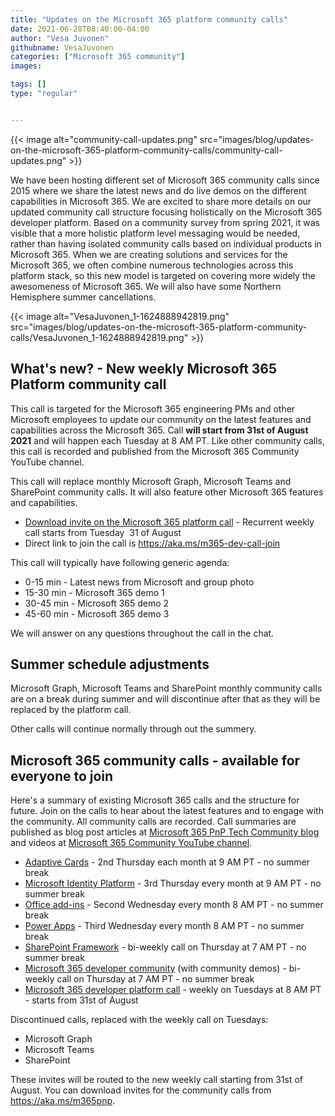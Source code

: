 ```yaml
---
title: "Updates on the Microsoft 365 platform community calls"
date: 2021-06-28T08:40:00-04:00
author: "Vesa Juvonen"
githubname: VesaJuvonen
categories: ["Microsoft 365 community"]
images:

tags: []
type: "regular"


---
```


{{< image alt="community-call-updates.png" src="images/blog/updates-on-the-microsoft-365-platform-community-calls/community-call-updates.png" >}}

We have been hosting different set of Microsoft 365 community calls
since 2015 where we share the latest news and do live demos on the
different capabilities in Microsoft 365.
We are excited to share more details on our updated community call
structure focusing holistically on the Microsoft 365 developer platform.
Based on a community survey from spring 2021, it was visible that a more
holistic platform level messaging would be needed, rather than having
isolated community calls based on individual products in Microsoft
365. When we are creating solutions and services for the Microsoft 365,
we often combine numerous technologies across this platform stack, so
this new model is targeted on covering more widely the awesomeness of
Microsoft 365.
We will also have some Northern Hemisphere summer cancellations.

{{< image alt="VesaJuvonen_1-1624888942819.png" src="images/blog/updates-on-the-microsoft-365-platform-community-calls/VesaJuvonen_1-1624888942819.png" >}}

## What's new? - New weekly Microsoft 365 Platform community call 

This call is targeted for the Microsoft 365 engineering PMs and other
Microsoft employees to update our community on the latest features and
capabilities across the Microsoft 365. Call **will start from 31st of
August 2021** and will happen each Tuesday at 8 AM PT. Like other
community calls, this call is recorded and published from the Microsoft
365 Community YouTube channel.

This call will replace monthly Microsoft Graph, Microsoft Teams and
SharePoint community calls. It will also feature other Microsoft 365
features and capabilities.
-   [Download invite on the Microsoft 365 platform
    call](https://aka.ms/m365-dev-call) - Recurrent weekly call starts
    from Tuesday  31 of August
-   Direct link to join the call is <https://aka.ms/m365-dev-call-join>

This call will typically have following generic agenda:

-   0-15 min - Latest news from Microsoft and group photo
-   15-30 min - Microsoft 365 demo 1
-   30-45 min - Microsoft 365 demo 2
-   45-60 min - Microsoft 365 demo 3

We will answer on any questions throughout the call in the chat.

## Summer schedule adjustments 

Microsoft Graph, Microsoft Teams and SharePoint monthly community calls
are on a break during summer and will discontinue after that as they
will be replaced by the platform call.

Other calls will continue normally through out the summery.

## Microsoft 365 community calls - available for everyone to join 

Here's a summary of existing Microsoft 365 calls and the structure for
future. Join on the calls to hear about the latest features and to
engage with the community. All community calls are recorded. Call
summaries are published as blog post articles at [Microsoft 365 PnP Tech
Community blog](https://aka.ms/m365pnp/community/blog) and videos at
[Microsoft 365 Community YouTube
channel](https://aka.ms/m365pnp/videos).


-   [Adaptive Cards](https://aka.ms/adaptivecardscommunitycall) - 2nd
    Thursday each month at 9 AM PT - no summer break
-   [Microsoft Identity
    Platform](https://aka.ms/IDDevCommunityCalendar) - 3rd Thursday
    every month at 9 AM PT - no summer break
-   [Office add-ins](https://aka.ms/officeaddinscommunitycall) - Second
    Wednesday every month 8 AM PT - no summer break
-   [Power Apps](https://aka.ms/powerappscommunitycall) - Third
    Wednesday every month 8 AM PT - no summer break
-   [SharePoint Framework](https://aka.ms/spdev-spfx-call) - bi-weekly
    call on Thursday at 7 AM PT - no summer break
-   [Microsoft 365 developer community](https://aka.ms/spdev-sig-call)
    (with community demos) - bi-weekly call on Thursday at 7 AM PT - no
    summer break
-   [Microsoft 365 developer platform
    call](https://aka.ms/m365-dev-call) - weekly on Tuesdays at 8 AM
    PT - starts from 31st of August


Discontinued calls, replaced with the weekly call on Tuesdays:

-   Microsoft Graph
-   Microsoft Teams
-   SharePoint

These invites will be routed to the new weekly call starting from 31st
of August.
You can download invites for the community calls from
<https://aka.ms/m365pnp>.
